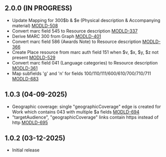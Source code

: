 ## 2.0.0 (IN PROGRESS)
- Update Mapping for 300$b & $e (Physical description & Accompanying material) [MODLD-508](https://folio-org.atlassian.net/browse/MODLD-508)
- Convert marc field 545 to Resource description [MODLD-337](https://folio-org.atlassian.net/browse/MODLD-337)
- Derive MARC 300 from Graph [MODLD-401](https://folio-org.atlassian.net/browse/MODLD-401)
- Convert marc field 586 (Awards Note) to Resource description [MODLD-366](https://folio-org.atlassian.net/browse/MODLD-366)
- Create Place resource from marc auth field 151 when $v, $x, $y, $z not present [MODLD-529](https://folio-org.atlassian.net/browse/MODLD-529)
- Convert marc field 041 (Language categories) to Resource description [MODLD-361](https://folio-org.atlassian.net/browse/MODLD-361)
- Map subfields 'g' and 'n' for fields 100/110/111/600/610/700/710/711 [MODLD-683](https://folio-org.atlassian.net/browse/MODLD-683)

## 1.0.3 (04-09-2025)
- Geographic coverage: single "geographicCoverage" edge is created for Work which contains 043 with multiple $a fields [MODLD-694](https://folio-org.atlassian.net/browse/MODLD-694)
- "targetAudience", "geographicCoverage" links contain https instead of http [MODLD-695](https://folio-org.atlassian.net/browse/MODLD-695)

## 1.0.2 (03-12-2025)
- Initial release
